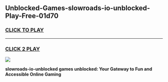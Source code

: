 
## Unblocked-Games-slowroads-io-unblocked-Play-Free-01d70
<h3>
<a href="https://premium76.site?title=slowroads-io-unblocked&ref=23A">CLICK TO PLAY</a></h3>
<hr>

<h3>
<a href="https://premium76.site?title=slowroads-io-unblocked&ref=23A">CLICK 2 PLAY</a>
  
</h3>

<a href="https://premium76.site?title=slowroads-io-unblocked&ref=23A"><img src="https://clearcache.store/games.png"></a>


**slowroads-io-unblocked games unblocked: Your Gateway to Fun and Accessible Online Gaming**
